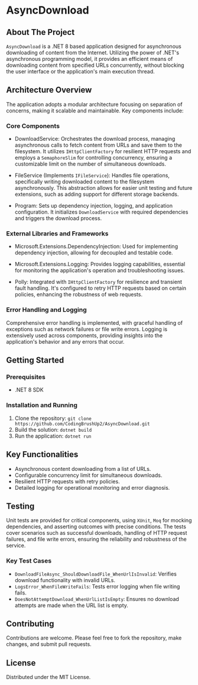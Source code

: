 AsyncDownload
=============

About The Project
-----------------

`AsyncDownload` is a .NET 8 based application designed for asynchronous downloading of content from the Internet. Utilizing the power of .NET's asynchronous programming model, it provides an efficient means of downloading content from specified URLs concurrently, without blocking the user interface or the application's main execution thread.

Architecture Overview
---------------------

The application adopts a modular architecture focusing on separation of concerns, making it scalable and maintainable. Key components include:

### Core Components

-   DownloadService: Orchestrates the download process, managing asynchronous calls to fetch content from URLs and save them to the filesystem. It utilizes `IHttpClientFactory` for resilient HTTP requests and employs a `SemaphoreSlim` for controlling concurrency, ensuring a customizable limit on the number of simultaneous downloads.

-   FileService (Implements `IFileService`): Handles file operations, specifically writing downloaded content to the filesystem asynchronously. This abstraction allows for easier unit testing and future extensions, such as adding support for different storage backends.

-   Program: Sets up dependency injection, logging, and application configuration. It initializes `DownloadService` with required dependencies and triggers the download process.

### External Libraries and Frameworks

-   Microsoft.Extensions.DependencyInjection: Used for implementing dependency injection, allowing for decoupled and testable code.

-   Microsoft.Extensions.Logging: Provides logging capabilities, essential for monitoring the application's operation and troubleshooting issues.

-   Polly: Integrated with `IHttpClientFactory` for resilience and transient fault handling. It's configured to retry HTTP requests based on certain policies, enhancing the robustness of web requests.

### Error Handling and Logging

Comprehensive error handling is implemented, with graceful handling of exceptions such as network failures or file write errors. Logging is extensively used across components, providing insights into the application's behavior and any errors that occur.

Getting Started
---------------

### Prerequisites

-   .NET 8 SDK

### Installation and Running

1.  Clone the repository: `git clone https://github.com/CodingBrushUp2/AsyncDownload.git`
2.  Build the solution: `dotnet build`
3.  Run the application: `dotnet run`

Key Functionalities
-------------------

-   Asynchronous content downloading from a list of URLs.
-   Configurable concurrency limit for simultaneous downloads.
-   Resilient HTTP requests with retry policies.
-   Detailed logging for operational monitoring and error diagnosis.

Testing
-------

Unit tests are provided for critical components, using `XUnit`, `Moq` for mocking dependencies, and asserting outcomes with precise conditions. The tests cover scenarios such as successful downloads, handling of HTTP request failures, and file write errors, ensuring the reliability and robustness of the service.

### Key Test Cases

-   `DownloadFileAsync_ShouldDownloadFile_WhenUrlIsInvalid`: Verifies download functionality with invalid URLs.
-   `LogsError_WhenFileWriteFails`: Tests error logging when file writing fails.
-   `DoesNotAttemptDownload_WhenUrlListIsEmpty`: Ensures no download attempts are made when the URL list is empty.

Contributing
------------

Contributions are welcome. Please feel free to fork the repository, make changes, and submit pull requests.

License
-------

Distributed under the MIT License.
